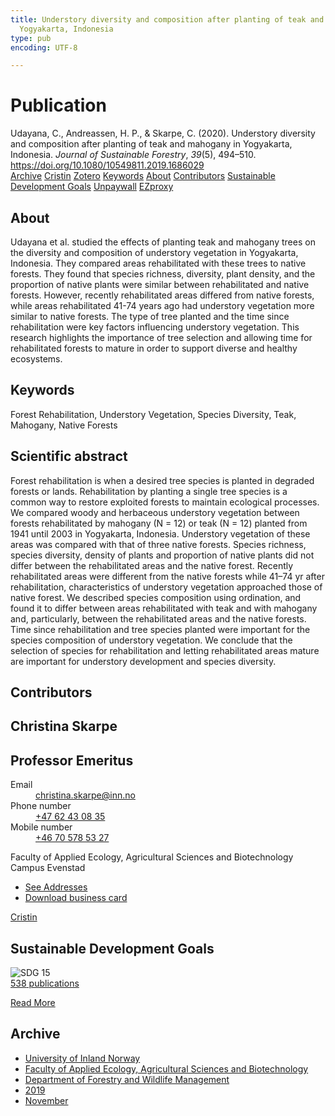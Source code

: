 ```yaml
---
title: Understory diversity and composition after planting of teak and mahogany in
  Yogyakarta, Indonesia
type: pub
encoding: UTF-8

---
```

<h1>Publication</h1>
<article id="csl-bib-container-B5E4NZTC" class="csl-bib-container">
  <div class="csl-bib-body"> <div class="csl-entry">Udayana, C., Andreassen, H. P., &#38; Skarpe, C. (2020). Understory diversity and composition after planting of teak and mahogany in Yogyakarta, Indonesia. <i>Journal of Sustainable Forestry</i>, <i>39</i>(5), 494–510. <a href="https://doi.org/10.1080/10549811.2019.1686029">https://doi.org/10.1080/10549811.2019.1686029</a></div> </div>
  <div class="csl-bib-buttons">
    <a href="#taxonomy-article-B5E4NZTC" alt="archive" class="csl-bib-button">Archive</a>
    <a href="https://app.cristin.no/results/show.jsf?id=1745603" alt="Cristin" class="csl-bib-button">Cristin</a>
    <a href="http://zotero.org/groups/5881554/items/B5E4NZTC" alt="Zotero" class="csl-bib-button">Zotero</a>
    <a href="#keywords-article-B5E4NZTC" alt="keywords" class="csl-bib-button">Keywords</a>
    <a href="#about-article-B5E4NZTC" alt="about_pub" class="csl-bib-button">About</a>
    <a href="#contributors-article-B5E4NZTC" alt="contributors" class="csl-bib-button">Contributors</a>
    <a href="#sdg-article-B5E4NZTC" alt="sdg" class="csl-bib-button">Sustainable Development Goals</a>
    <a href="https://www.tandfonline.com/doi/pdf/10.1080/10549811.2019.1686029?needAccess=true" alt="Unpaywall" class="csl-bib-button">Unpaywall</a>
    <a href="https://www.tandfonline.com/doi/pdf/10.1080/10549811.2019.1686029?needAccess=true" alt="EZproxy" class="csl-bib-button">EZproxy</a>
  </div>
  <div id="csl-bib-meta-container-B5E4NZTC"></div>
</article>
<div id="csl-bib-meta-B5E4NZTC" class="csl-bib-meta">
  <article id="about-article-B5E4NZTC" class="about_pub-article">
    <h1>About</h1>
    Udayana et al. studied the effects of planting teak and mahogany trees on the diversity and composition of understory vegetation in Yogyakarta, Indonesia. They compared areas rehabilitated with these trees to native forests. They found that species richness, diversity, plant density, and the proportion of native plants were similar between rehabilitated and native forests. However, recently rehabilitated areas differed from native forests, while areas rehabilitated 41-74 years ago had understory vegetation more similar to native forests. The type of tree planted and the time since rehabilitation were key factors influencing understory vegetation. This research highlights the importance of tree selection and allowing time for rehabilitated forests to mature in order to support diverse and healthy ecosystems.
  </article>
  <article id="keywords-article-B5E4NZTC" class="keywords-article">
    <h1>Keywords</h1>
    Forest Rehabilitation, Understory Vegetation, Species Diversity, Teak, Mahogany, Native Forests
  </article>
  <article id="abstract-article-B5E4NZTC" class="abstract-article">
    <h1>Scientific abstract</h1>
    Forest rehabilitation is when a desired tree species is planted in degraded forests or lands. Rehabilitation by planting a single tree species is a common way to restore exploited forests to maintain ecological processes. We compared woody and herbaceous understory vegetation between forests rehabilitated by mahogany (N = 12) or teak (N = 12) planted from 1941 until 2003 in Yogyakarta, Indonesia. Understory vegetation of these areas was compared with that of three native forests. Species richness, species diversity, density of plants and proportion of native plants did not differ between the rehabilitated areas and the native forest. Recently rehabilitated areas were different from the native forests while 41–74 yr after rehabilitation, characteristics of understory vegetation approached those of native forest. We described species composition using ordination, and found it to differ between areas rehabilitated with teak and with mahogany and, particularly, between the rehabilitated areas and the native forests. Time since rehabilitation and tree species planted were important for the species composition of understory vegetation. We conclude that the selection of species for rehabilitation and letting rehabilitated areas mature are important for understory development and species diversity.
  </article>
  <article id="contributors-article-B5E4NZTC" class="contributors-article">
    <h1>Contributors</h1>
    <div class="personas"> <div class="vrtx-hinn-person-card"> <div class="photo"> <i class="lar la-user-circle missing-person"></i> </div> <div class="info"> <hgroup><h1>Christina Skarpe</h1> <h2>Professor Emeritus</h2> </hgroup><dl> <dt>Email</dt> <dd> <a href="mailto:christina.skarpe@inn.no">christina.skarpe@inn.no</a> </dd> <dt>Phone number</dt> <dd><a href="tel:+4762430835"> +47 62 43 08 35 </a></dd> <dt>Mobile number</dt> <dd><a href="tel:+46705785327"> +46 70 578 53 27 </a></dd> </dl> <p> Faculty of Applied Ecology, Agricultural Sciences and Biotechnology<br> Campus Evenstad </p> <ul class="vrtx-hinn-links"> <li><a href="https://www.inn.no/english/find-an-employee/christina-skarpe.html#vrtx-hinn-addresses">See Addresses</a></li> <li><a href="https://www.inn.no/english/find-an-employee/christina-skarpe.html?vrtx=vcf">Download business card</a></li> </ul> </div> </div> <a href="https://app.cristin.no/persons/show.jsf?id=328270" alt="Cristin URL" class="personas-cristin">Cristin</a> </div>
  </article>
  <article id="sdg-article-B5E4NZTC" class="sdg-article">
    <h1>Sustainable Development Goals</h1>
    <div class="sdg-container"><div id="sdg15" class="sdg">
        <img src="{{< params subfolder >}}images/sdg/sdg15_en.png" class="image" alt="SDG 15">
        <div class="sdg-overlay">
          <a href="{{< params subfolder >}}en/archive/?sdg=15#archive" class="sdg-publication-count"><span>538</span> publications</a>
          <p><a href="https://sdgs.un.org/goals/goal15" class="sdg-read-more">Read More</a></p>
        </div>
      </div></div>
  </article>
  <article id="taxonomy-article-B5E4NZTC" class="taxonomy-article">
    <h1>Archive</h1>
    <ul>
      <li><a href="{{< params subfolder >}}en/archive/?key=3DCRN523">University of Inland Norway</a></li>
      <li><a href="{{< params subfolder >}}en/archive/?key=T77LXH6D">Faculty of Applied Ecology, Agricultural Sciences and Biotechnology</a></li>
      <li><a href="{{< params subfolder >}}en/archive/?key=7TRARPE3">Department of Forestry and Wildlife Management</a></li>
      <li><a href="{{< params subfolder >}}en/archive/?key=MXEW8QDW">2019</a></li>
      <li><a href="{{< params subfolder >}}en/archive/?key=TFQAYV3H">November</a></li>
    </ul>
  </article>
</div>
